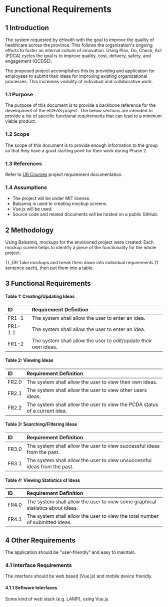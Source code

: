# Functional Requirements

## 1 Introduction
The system requested by eHealth with the goal to improve the quality of healthcare  across the province. This follows the organization's ongoing efforts to foster an internal culture of innovation. Using Plan, Do, Check, Act (PDCA) cycles the goal is to improve quality, cost, delivery, safety, and engagement (QCDSE).

The proposed project accomplishes this by providing and application for employees to submit their ideas for improving existing organizational processes.  This increases visibility of individual and collaborative work.

### 1.1 Purpose
The purpose of this document is to provide a backbone reference for the development of the eIDEAS project. The below sections are intended to provide a list of specific functional requirements that can lead to a minimum viable product.

### 1.2 Scope
The scope of this document is to provide enough information to the group so that they have a good starting point for their work during Phase 2.

### 1.3 References
Refer to [UR Courses](https://urcourses.uregina.ca)  project requirement documentation.

### 1.4 Assumptions
 * The project will be under MIT license.
 * Balsamiq is used to creating mockup screens.
 * Vue.js will be used.
 * Source code and related documents will be hosted on a public GitHub.

## 2 Methodology
Using Balsamiq, mockups for the envisioned project were created. Each mockup screen helps to identify a piece of the functionality for the whole project.

TL;DR
Take mockups and break them down into individual requirements (1 sentence each), then put them into a table.

## 3 Functional Requirements

#### Table 1: Creating/Updating Ideas
| ID     | Requirement Definition     |
| :--- | :--- |
| FR1-1 | The system shall allow the user to enter an idea.   |
| FR1-1.1 | The system shall allow the user to enter an idea.   |
| FR1-2 | The system shall allow the user to edit/update their own ideas.   |

#### Table 2: Viewing Ideas
| ID     | Requirement Definition     |
| :--- | :--- |
| FR2.0 | The system shall allow the user to view their own ideas.   |
| FR2.1 | The system shall allow the user to view other users ideas.   |
| FR2.2 | The system shall allow the user to view the PCDA status of a current idea.   |

#### Table 3: Searching/Filtering Ideas
| ID     | Requirement Definition     |
| :--- | :--- |
| FR3.0 | The system shall allow the user to view successful ideas from the past.   |
| FR3.1 | The system shall allow the user to view unsuccessful ideas from the past.   |

#### Table 4: Viewing Statistics of Ideas
| ID     | Requirement Definition     |
| :--- | :--- |
| FR4.0 | The system shall allow the user to view some graphical statistics about ideas.   |
| FR4.1 | The system shall allow the user to view the total number of submitted ideas.   |

## 4 Other Requirements
The application should be "user-friendly" and easy to maintain.

### 4.1 Interface Requirements
The interface should be web based (Vue.js) and mobile device friendly.

#### 4.1.1 Software Interfaces
Some kind of web stack (e.g. LAMP), using Vue.js.